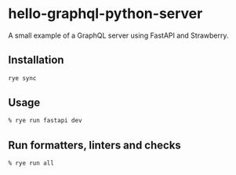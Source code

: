 # hello-graphql-python-server

A small example of a GraphQL server using FastAPI and Strawberry.

## Installation

```bash
rye sync
```

## Usage

```bash
% rye run fastapi dev
```

## Run formatters, linters and checks

```bash
% rye run all
```
